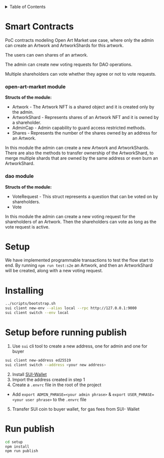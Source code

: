 <!-- TABLE OF CONTENTS -->
<details>
  <summary>Table of Contents</summary>
  <ol>
    <li>
      <a href="#about-the-project">Smart Contracts</a>
      <ul>
        <li><a href="#open-art-market">open_art_market module</a></li>
      </ul>
      <ul>
        <li><a href="#dao">dao module</a></li>
      </ul>
    </li>
    <li>
      <a href="#setup">Setup</a>
    </li>
  </ol>
</details>


# Smart Contracts

PoC contracts modeling Open Art Market use case, where only the admin can create an Artwork and ArtworkShards for this artwork. 

The users can own shares of an artwork. 

The admin can create new voting requests for DAO operations. 

Multiple shareholders can vote whether they agree or not to vote requests.


### open-art-market module

<b>Structs of the module:</b>

* Artwork - The Artwork NFT is a shared object and it is created only by the admin.
* ArtworkShard - Represents shares of an Artwork NFT and it is owned by a shareholder.
* AdminCap - Admin capability to guard access restricted methods.
* Shares - Represents the number of the shares owned by an address for an Artwork.

In this module the admin can create a new Artwork and ArtworkShards. There are also the methods to transfer ownership of the ArtworkShard, to merge multiple shards that are owned by the same address or even burn an ArtworkShard.

### dao module

<b>Structs of the module:</b>

* VoteRequest - This struct represents a question that can be voted on by shareholders.
* Vote

In this module the admin can create a new voting request for the shareholders of an Artwork. Then the shareholders can vote as long as the vote request is active.

# Setup

We have implemented programmable transactions to test the flow start to end. By running `npm run test:s2e` an Artwork, and then an ArtworkShard will be created, along with a new voting request.


# Installing
```sh
../scripts/bootstrap.sh
sui client new-env --alias local --rpc http://127.0.0.1:9000 
sui client switch --env local
```

# Setup before running publish
1. Use `sui` cli tool to create a new address, one for admin and one for buyer
```sh
sui client new-address ed25519
sui client switch --address <your new address>
```
2. Install [SUI-Wallet](https://chrome.google.com/webstore/detail/sui-wallet/opcgpfmipidbgpenhmajoajpbobppdil)
3. Import the address created in step 1
4. Create a `.envrc` file in the root of the project
  - Add `export ADMIN_PHRASE=<your admin phrase>` & `export USER_PHRASE=<your user phrase>` to the `.envrc` file
5. Transfer SUI coin to buyer wallet, for gas fees from SUI- Wallet

# Run publish
```sh
cd setup 
npm install
npm run publish
```
